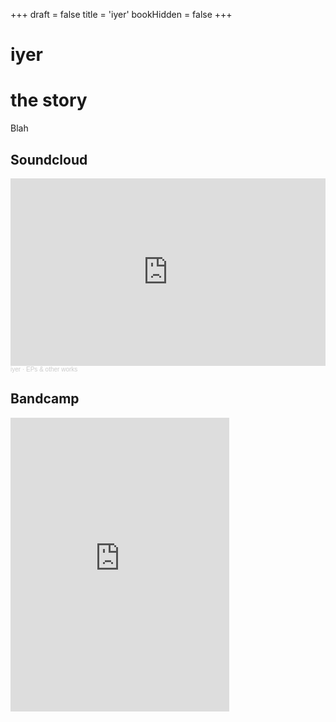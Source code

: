 +++
draft = false
title = 'iyer'
bookHidden = false
+++

# iyer

# the story

Blah 

## Soundcloud
<iframe width="100%" height="300" scrolling="no" frameborder="no" allow="autoplay" src="https://w.soundcloud.com/player/?url=https%3A//api.soundcloud.com/playlists/237418393&color=%23ff5500&auto_play=false&hide_related=false&show_comments=true&show_user=true&show_reposts=false&show_teaser=true&visual=true"></iframe>

<div style="font-size: 10px; color: #cccccc; line-break: anywhere; word-break: normal; overflow: hidden; white-space: nowrap; text-overflow: ellipsis; font-family: Interstate, Lucida Grande, Lucida Sans Unicode, Lucida Sans, Garuda, Verdana, Tahoma, sans-serif; font-weight: 100;">
  <a href="https://soundcloud.com/iyer" title="iyer" target="_blank" style="color: #cccccc; text-decoration: none;">iyer</a> · 
  <a href="https://soundcloud.com/iyer/sets/alternate-soundcloud" title="EPs &amp; other works" target="_blank" style="color: #cccccc; text-decoration: none;">EPs &amp; other works</a>
</div>

## Bandcamp 

<iframe style="border: 0; width: 350px; height: 470px;" src="https://bandcamp.com/EmbeddedPlayer/album=197258095/size=large/bgcol=ffffff/linkcol=f171a2/tracklist=false/transparent=true/" seamless>
  <a href="https://iyer.bandcamp.com/album/farewell">farewell by iyer</a>
</iframe>